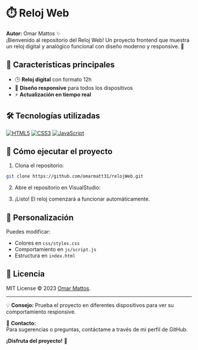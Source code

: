 # ⏱️ Reloj Web 

**Autor:** Omar Mattos ✨  
¡Bienvenido al repositorio del Reloj Web! Un proyecto frontend que muestra un reloj digital y analógico funcional con diseño moderno y responsive. 🚀

## 🌟 Características principales

- 🕒 **Reloj digital** con formato 12h
- 📱 **Diseño responsive** para todos los dispositivos
- ⚡ **Actualización en tiempo real**

## 🛠️ Tecnologías utilizadas

[![HTML5](https://img.shields.io/badge/HTML5-E34F26?style=flat&logo=html5&logoColor=white)]()
[![CSS3](https://img.shields.io/badge/CSS3-1572B6?style=flat&logo=css3&logoColor=white)]()
[![JavaScript](https://img.shields.io/badge/JavaScript-F7DF1E?style=flat&logo=javascript&logoColor=black)]()

## 🚀 Cómo ejecutar el proyecto

1. Clona el repositorio:
```bash
git clone https://github.com/omarmatt31/relojWeb.git
```

2. Abre el repositorio en VisualStudio:

3. ¡Listo! El reloj comenzará a funcionar automáticamente.

## 🎨 Personalización

Puedes modificar:
- Colores en `css/styles.css`
- Comportamiento en `js/script.js`
- Estructura en `index.html`

## 📜 Licencia

MIT License © 2023 [Omar Mattos](https://github.com/omarmatt31).  

---

💡 **Consejo:** Prueba el proyecto en diferentes dispositivos para ver su comportamiento responsive.

📧 **Contacto:**  
Para sugerencias o preguntas, contáctame a través de mi perfil de GitHub.

**¡Disfruta del proyecto!** 🎉